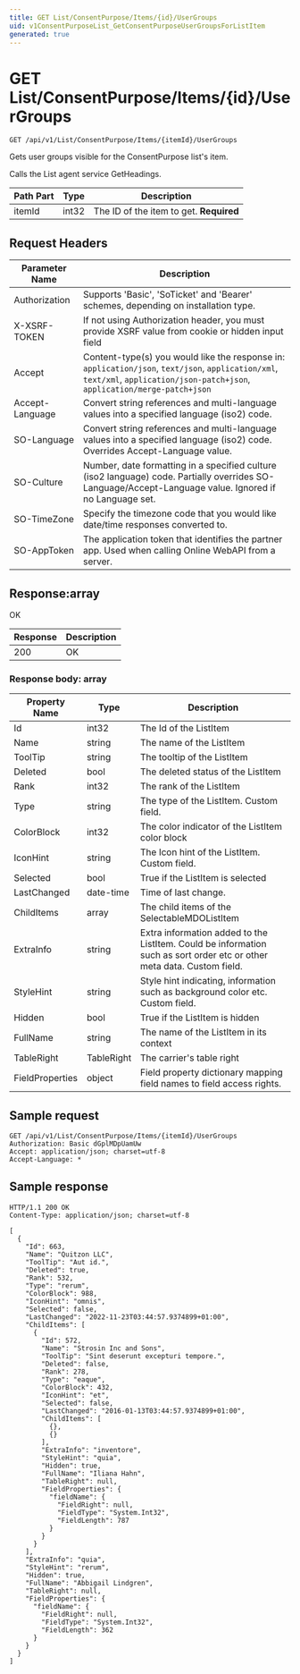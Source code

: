 ```yaml
---
title: GET List/ConsentPurpose/Items/{id}/UserGroups
uid: v1ConsentPurposeList_GetConsentPurposeUserGroupsForListItem
generated: true
---
```


# GET List/ConsentPurpose/Items/{id}/UserGroups

```http
GET /api/v1/List/ConsentPurpose/Items/{itemId}/UserGroups
```

Gets user groups visible for the ConsentPurpose list's item.


Calls the List agent service GetHeadings.





| Path Part | Type | Description |
|-----------|------|-------------|
| itemId | int32 | The ID of the item to get. **Required** |



## Request Headers

| Parameter Name | Description |
|----------------|-------------|
| Authorization  | Supports 'Basic', 'SoTicket' and 'Bearer' schemes, depending on installation type. |
| X-XSRF-TOKEN   | If not using Authorization header, you must provide XSRF value from cookie or hidden input field |
| Accept         | Content-type(s) you would like the response in: `application/json`, `text/json`, `application/xml`, `text/xml`, `application/json-patch+json`, `application/merge-patch+json` |
| Accept-Language | Convert string references and multi-language values into a specified language (iso2) code. |
| SO-Language | Convert string references and multi-language values into a specified language (iso2) code. Overrides Accept-Language value. |
| SO-Culture | Number, date formatting in a specified culture (iso2 language) code. Partially overrides SO-Language/Accept-Language value. Ignored if no Language set. |
| SO-TimeZone | Specify the timezone code that you would like date/time responses converted to. |
| SO-AppToken | The application token that identifies the partner app. Used when calling Online WebAPI from a server. |


## Response:array

OK

| Response | Description |
|----------------|-------------|
| 200 | OK |

### Response body: array

| Property Name | Type |  Description |
|----------------|------|--------------|
| Id | int32 | The Id of the ListItem |
| Name | string | The name of the ListItem |
| ToolTip | string | The tooltip of the ListItem |
| Deleted | bool | The deleted status of the ListItem |
| Rank | int32 | The rank of the ListItem |
| Type | string | The type of the ListItem. Custom field. |
| ColorBlock | int32 | The color indicator of the ListItem color block |
| IconHint | string | The Icon hint of the ListItem. Custom field. |
| Selected | bool | True if the ListItem is selected |
| LastChanged | date-time | Time of last change. |
| ChildItems | array | The child items of the SelectableMDOListItem |
| ExtraInfo | string | Extra information added to the ListItem. Could be information such as sort order etc or other meta data. Custom field. |
| StyleHint | string | Style hint indicating, information such as background color etc. Custom field. |
| Hidden | bool | True if the ListItem is hidden |
| FullName | string | The name of the ListItem in its context |
| TableRight | TableRight | The carrier's table right |
| FieldProperties | object | Field property dictionary mapping field names to field access rights. |

## Sample request

```http!
GET /api/v1/List/ConsentPurpose/Items/{itemId}/UserGroups
Authorization: Basic dGplMDpUamUw
Accept: application/json; charset=utf-8
Accept-Language: *
```

## Sample response

```http_
HTTP/1.1 200 OK
Content-Type: application/json; charset=utf-8

[
  {
    "Id": 663,
    "Name": "Quitzon LLC",
    "ToolTip": "Aut id.",
    "Deleted": true,
    "Rank": 532,
    "Type": "rerum",
    "ColorBlock": 988,
    "IconHint": "omnis",
    "Selected": false,
    "LastChanged": "2022-11-23T03:44:57.9374899+01:00",
    "ChildItems": [
      {
        "Id": 572,
        "Name": "Strosin Inc and Sons",
        "ToolTip": "Sint deserunt excepturi tempore.",
        "Deleted": false,
        "Rank": 278,
        "Type": "eaque",
        "ColorBlock": 432,
        "IconHint": "et",
        "Selected": false,
        "LastChanged": "2016-01-13T03:44:57.9374899+01:00",
        "ChildItems": [
          {},
          {}
        ],
        "ExtraInfo": "inventore",
        "StyleHint": "quia",
        "Hidden": true,
        "FullName": "Iliana Hahn",
        "TableRight": null,
        "FieldProperties": {
          "fieldName": {
            "FieldRight": null,
            "FieldType": "System.Int32",
            "FieldLength": 787
          }
        }
      }
    ],
    "ExtraInfo": "quia",
    "StyleHint": "rerum",
    "Hidden": true,
    "FullName": "Abbigail Lindgren",
    "TableRight": null,
    "FieldProperties": {
      "fieldName": {
        "FieldRight": null,
        "FieldType": "System.Int32",
        "FieldLength": 362
      }
    }
  }
]
```